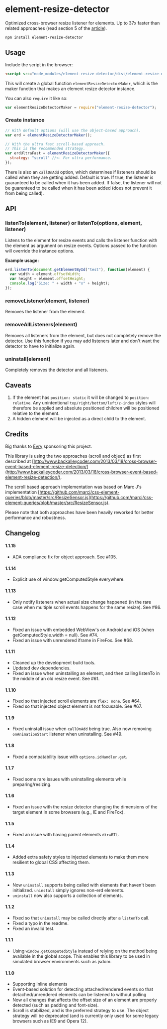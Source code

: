 # element-resize-detector
Optimized cross-browser resize listener for elements. Up to 37x faster than related approaches (read section 5 of the [article](http://arxiv.org/pdf/1511.01223v1.pdf)).

```
npm install element-resize-detector
```

## Usage
Include the script in the browser:
```html
<script src="node_modules/element-resize-detector/dist/element-resize-detector.min.js"></script>
```
This will create a global function `elementResizeDetectorMaker`, which is the maker function that makes an element resize detector instance.

You can also `require` it like so:
```js
var elementResizeDetectorMaker = require("element-resize-detector");
```

### Create instance
```js
// With default options (will use the object-based approach).
var erd = elementResizeDetectorMaker();

// With the ultra fast scroll-based approach.
// This is the recommended strategy.
var erdUltraFast = elementResizeDetectorMaker({
  strategy: "scroll" //<- For ultra performance.
});
```

There is also an `callOnAdd` option, which determines if listeners should be called when they are getting added. Default is true. If true, the listener is guaranteed to be called when it has been added. If false, the listener will not be guarenteed to be called when it has been added (does not prevent it from being called).

## API

### listenTo(element, listener) or listenTo(options, element, listener)
Listens to the element for resize events and calls the listener function with the element as argument on resize events. Options passed to the function will override the instance options.

**Example usage:**

```js
erd.listenTo(document.getElementById("test"), function(element) {
  var width = element.offsetWidth;
  var height = element.offsetHeight;
  console.log("Size: " + width + "x" + height);
});
```

### removeListener(element, listener)
Removes the listener from the element.

### removeAllListeners(element)
Removes all listeners from the element, but does not completely remove the detector. Use this function if you may add listeners later and don't want the detector to have to initialize again.

### uninstall(element)
Completely removes the detector and all listeners.

## Caveats

1. If the element has `position: static` it will be changed to `position: relative`. Any unintentional `top/right/bottom/left/z-index` styles will therefore be applied and absolute positioned children will be positioned relative to the element.
2. A hidden element will be injected as a direct child to the element.

## Credits
Big thanks to [Evry](https://www.evry.com/) sponsoring this project.

This library is using the two approaches (scroll and object) as first described at [http://www.backalleycoder.com/2013/03/18/cross-browser-event-based-element-resize-detection/](http://www.backalleycoder.com/2013/03/18/cross-browser-event-based-element-resize-detection/).

The scroll based approach implementation was based on Marc J's implementation [https://github.com/marcj/css-element-queries/blob/master/src/ResizeSensor.js](https://github.com/marcj/css-element-queries/blob/master/src/ResizeSensor.js).

Please note that both approaches have been heavily reworked for better performance and robustness.

## Changelog

#### 1.1.15

* ADA compliance fix for object approach. See #105.

#### 1.1.14

* Explicit use of window.getComputedStyle everywhere.

#### 1.1.13

* Only notify listeners when actual size change happened (in the rare case when multiple scroll events happens for the same resize). See #86.

#### 1.1.12

* Fixed an issue with embedded WebView's on Android and iOS (when getComputedStyle.width = null). See #74.
* Fixed an issue with unrendered iframe in FireFox. See #68.

#### 1.1.11

* Cleaned up the development build tools.
* Updated dev dependencies.
* Fixed an issue when uninstalling an element, and then calling listenTo in the middle of an old resize event. See #61.

#### 1.1.10

* Fixed so that injected scroll elements are `flex: none`. See #64.
* Fixed so that injected object element is not focusable. See #67.

#### 1.1.9

* Fixed uninstall issue when `callOnAdd` being true. Also now removing `onAnimationStart` listener when uninstalling. See #49.

#### 1.1.8

* Fixed a compatability issue with `options.idHandler.get`.

#### 1.1.7

* Fixed some rare issues with uninstalling elements while preparing/resizing.

#### 1.1.6

* Fixed an issue with the resize detector changing the dimensions of the target element in some browsers (e.g., IE and FireFox).

#### 1.1.5

* Fixed an issue with having parent elements `dir=RTL`.

#### 1.1.4

* Added extra safety styles to injected elements to make them more resilient to global CSS affecting them.

#### 1.1.3

* Now `uninstall` supports being called with elements that haven't been initialized. `uninstall` simply ignores non-erd elements.
* `uninstall` now also supports a collection of elements.

#### 1.1.2

* Fixed so that `uninstall` may be called directly after a `listenTo` call.
* Fixed a typo in the readme.
* Fixed an invalid test.

#### 1.1.1

* Using `window.getComputedStyle` instead of relying on the method being available in the global scope. This enables this library to be used in simulated browser environments such as jsdom.

#### 1.1.0

* Supporting inline elements
* Event-based solution for detecting attached/rendered events so that detached/unrendered elements can be listened to without polling
* Now all changes that affects the offset size of an element are properly detected (such as padding and font-size).
* Scroll is stabilized, and is the preferred strategy to use. The object strategy will be deprecated (and is currently only used for some legacy browsers such as IE9 and Opera 12).
